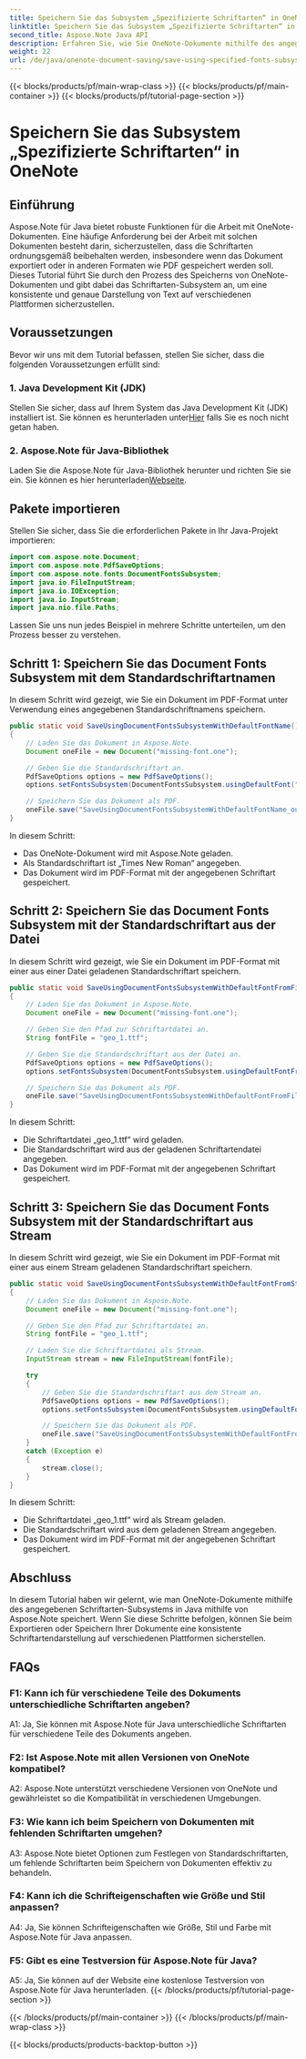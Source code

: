 ```yaml
---
title: Speichern Sie das Subsystem „Spezifizierte Schriftarten“ in OneNote
linktitle: Speichern Sie das Subsystem „Spezifizierte Schriftarten“ in OneNote
second_title: Aspose.Note Java API
description: Erfahren Sie, wie Sie OneNote-Dokumente mithilfe des angegebenen Schriftarten-Subsystems in Java mit Aspose.Note speichern. Sorgen Sie mühelos für eine konsistente Schriftdarstellung auf allen Plattformen.
weight: 22
url: /de/java/onenote-document-saving/save-using-specified-fonts-subsystem/
---
```


{{< blocks/products/pf/main-wrap-class >}}
{{< blocks/products/pf/main-container >}}
{{< blocks/products/pf/tutorial-page-section >}}

# Speichern Sie das Subsystem „Spezifizierte Schriftarten“ in OneNote

## Einführung

Aspose.Note für Java bietet robuste Funktionen für die Arbeit mit OneNote-Dokumenten. Eine häufige Anforderung bei der Arbeit mit solchen Dokumenten besteht darin, sicherzustellen, dass die Schriftarten ordnungsgemäß beibehalten werden, insbesondere wenn das Dokument exportiert oder in anderen Formaten wie PDF gespeichert werden soll. Dieses Tutorial führt Sie durch den Prozess des Speicherns von OneNote-Dokumenten und gibt dabei das Schriftarten-Subsystem an, um eine konsistente und genaue Darstellung von Text auf verschiedenen Plattformen sicherzustellen.

## Voraussetzungen

Bevor wir uns mit dem Tutorial befassen, stellen Sie sicher, dass die folgenden Voraussetzungen erfüllt sind:

### 1. Java Development Kit (JDK)

 Stellen Sie sicher, dass auf Ihrem System das Java Development Kit (JDK) installiert ist. Sie können es herunterladen unter[Hier](https://www.oracle.com/java/technologies/javase-jdk15-downloads.html) falls Sie es noch nicht getan haben.

### 2. Aspose.Note für Java-Bibliothek

 Laden Sie die Aspose.Note für Java-Bibliothek herunter und richten Sie sie ein. Sie können es hier herunterladen[Webseite](https://releases.aspose.com/note/java/).

## Pakete importieren

Stellen Sie sicher, dass Sie die erforderlichen Pakete in Ihr Java-Projekt importieren:

```java
import com.aspose.note.Document;
import com.aspose.note.PdfSaveOptions;
import com.aspose.note.fonts.DocumentFontsSubsystem;
import java.io.FileInputStream;
import java.io.IOException;
import java.io.InputStream;
import java.nio.file.Paths;
```

Lassen Sie uns nun jedes Beispiel in mehrere Schritte unterteilen, um den Prozess besser zu verstehen.

## Schritt 1: Speichern Sie das Document Fonts Subsystem mit dem Standardschriftartnamen

In diesem Schritt wird gezeigt, wie Sie ein Dokument im PDF-Format unter Verwendung eines angegebenen Standardschriftnamens speichern.

```java
public static void SaveUsingDocumentFontsSubsystemWithDefaultFontName() throws IOException
{
    // Laden Sie das Dokument in Aspose.Note.
    Document oneFile = new Document("missing-font.one");

    // Geben Sie die Standardschriftart an.
    PdfSaveOptions options = new PdfSaveOptions();
    options.setFontsSubsystem(DocumentFontsSubsystem.usingDefaultFont("Times New Roman"));

    // Speichern Sie das Dokument als PDF.
    oneFile.save("SaveUsingDocumentFontsSubsystemWithDefaultFontName_out.pdf", options);
}
```

In diesem Schritt:
- Das OneNote-Dokument wird mit Aspose.Note geladen.
- Als Standardschriftart ist „Times New Roman“ angegeben.
- Das Dokument wird im PDF-Format mit der angegebenen Schriftart gespeichert.

## Schritt 2: Speichern Sie das Document Fonts Subsystem mit der Standardschriftart aus der Datei

In diesem Schritt wird gezeigt, wie Sie ein Dokument im PDF-Format mit einer aus einer Datei geladenen Standardschriftart speichern.

```java
public static void SaveUsingDocumentFontsSubsystemWithDefaultFontFromFile() throws IOException
{
    // Laden Sie das Dokument in Aspose.Note.
    Document oneFile = new Document("missing-font.one");

    // Geben Sie den Pfad zur Schriftartdatei an.
    String fontFile = "geo_1.ttf";

    // Geben Sie die Standardschriftart aus der Datei an.
    PdfSaveOptions options = new PdfSaveOptions();
    options.setFontsSubsystem(DocumentFontsSubsystem.usingDefaultFontFromFile(fontFile));

    // Speichern Sie das Dokument als PDF.
    oneFile.save("SaveUsingDocumentFontsSubsystemWithDefaultFontFromFile_out.pdf", options);
}
```

In diesem Schritt:
- Die Schriftartdatei „geo_1.ttf“ wird geladen.
- Die Standardschriftart wird aus der geladenen Schriftartendatei angegeben.
- Das Dokument wird im PDF-Format mit der angegebenen Schriftart gespeichert.

## Schritt 3: Speichern Sie das Document Fonts Subsystem mit der Standardschriftart aus Stream

In diesem Schritt wird gezeigt, wie Sie ein Dokument im PDF-Format mit einer aus einem Stream geladenen Standardschriftart speichern.

```java
public static void SaveUsingDocumentFontsSubsystemWithDefaultFontFromStream() throws IOException
{
    // Laden Sie das Dokument in Aspose.Note.
    Document oneFile = new Document("missing-font.one");

    // Geben Sie den Pfad zur Schriftartdatei an.
    String fontFile = "geo_1.ttf";

    // Laden Sie die Schriftartdatei als Stream.
    InputStream stream = new FileInputStream(fontFile);

    try
    {
        // Geben Sie die Standardschriftart aus dem Stream an.
        PdfSaveOptions options = new PdfSaveOptions();
        options.setFontsSubsystem(DocumentFontsSubsystem.usingDefaultFontFromStream(stream));

        // Speichern Sie das Dokument als PDF.
        oneFile.save("SaveUsingDocumentFontsSubsystemWithDefaultFontFromStream_out.pdf", options);
    }
    catch (Exception e)
    {
        stream.close();
    }
}
```

In diesem Schritt:
- Die Schriftartdatei „geo_1.ttf“ wird als Stream geladen.
- Die Standardschriftart wird aus dem geladenen Stream angegeben.
- Das Dokument wird im PDF-Format mit der angegebenen Schriftart gespeichert.

## Abschluss

In diesem Tutorial haben wir gelernt, wie man OneNote-Dokumente mithilfe des angegebenen Schriftarten-Subsystems in Java mithilfe von Aspose.Note speichert. Wenn Sie diese Schritte befolgen, können Sie beim Exportieren oder Speichern Ihrer Dokumente eine konsistente Schriftartendarstellung auf verschiedenen Plattformen sicherstellen.

## FAQs

### F1: Kann ich für verschiedene Teile des Dokuments unterschiedliche Schriftarten angeben?

A1: Ja, Sie können mit Aspose.Note für Java unterschiedliche Schriftarten für verschiedene Teile des Dokuments angeben.

### F2: Ist Aspose.Note mit allen Versionen von OneNote kompatibel?

A2: Aspose.Note unterstützt verschiedene Versionen von OneNote und gewährleistet so die Kompatibilität in verschiedenen Umgebungen.

### F3: Wie kann ich beim Speichern von Dokumenten mit fehlenden Schriftarten umgehen?

A3: Aspose.Note bietet Optionen zum Festlegen von Standardschriftarten, um fehlende Schriftarten beim Speichern von Dokumenten effektiv zu behandeln.

### F4: Kann ich die Schrifteigenschaften wie Größe und Stil anpassen?

A4: Ja, Sie können Schrifteigenschaften wie Größe, Stil und Farbe mit Aspose.Note für Java anpassen.

### F5: Gibt es eine Testversion für Aspose.Note für Java?

A5: Ja, Sie können auf der Website eine kostenlose Testversion von Aspose.Note für Java herunterladen.
{{< /blocks/products/pf/tutorial-page-section >}}

{{< /blocks/products/pf/main-container >}}
{{< /blocks/products/pf/main-wrap-class >}}

{{< blocks/products/products-backtop-button >}}
